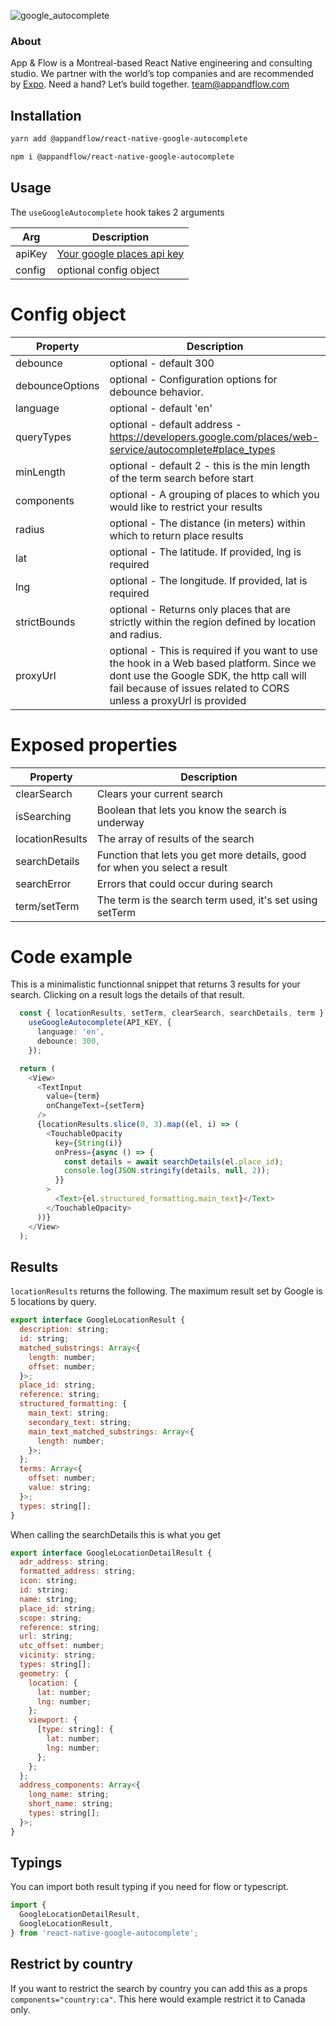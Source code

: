 ![google_autocomplete](https://github.com/user-attachments/assets/b9d85da5-b833-4e40-a6d7-36380e049ba0)

### About
App & Flow is a Montreal-based React Native engineering and consulting studio. We partner with the world’s top companies and are recommended by [Expo](https://expo.dev/consultants). Need a hand? Let’s build together. team@appandflow.com

## Installation

```sh
yarn add @appandflow/react-native-google-autocomplete
```

```sh
npm i @appandflow/react-native-google-autocomplete
```

## Usage

The `useGoogleAutocomplete` hook takes 2 arguments

| Arg    | Description                                                                                                |
| ------ | ---------------------------------------------------------------------------------------------------------- |
| apiKey | [Your google places api key](https://developers.google.com/maps/documentation/places/web-service/overview) |
| config | optional config object                                                                                     |

# Config object

| Property        | Description                                                                                            |
| --------------- | ------------------------------------------------------------------------------------------------------ |
| debounce        | optional - default 300                                                                                 |
| debounceOptions | optional - Configuration options for debounce behavior.                                                |
| language        | optional - default 'en'                                                                                |
| queryTypes      | optional - default address - https://developers.google.com/places/web-service/autocomplete#place_types |
| minLength       | optional - default 2 - this is the min length of the term search before start                          |
| components      | optional - A grouping of places to which you would like to restrict your results                       |
| radius          | optional - The distance (in meters) within which to return place results                               |
| lat             | optional - The latitude. If provided, lng is required                                                  |
| lng             | optional - The longitude. If provided, lat is required                                                 |
| strictBounds    | optional - Returns only places that are strictly within the region defined by location and radius.     |
| proxyUrl        | optional - This is required if you want to use the hook in a Web based platform. Since we dont use the Google SDK,  the http call will fail because of issues related to CORS unless a proxyUrl is provided                       |

# Exposed properties

| Property        | Description                                                                |
| --------------- | -------------------------------------------------------------------------- |
| clearSearch     | Clears your current search                                                 |
| isSearching     | Boolean that lets you know the search is underway                          |
| locationResults | The array of results of the search                                         |
| searchDetails   | Function that lets you get more details, good for when you select a result |
| searchError     | Errors that could occur during search                                      |
| term/setTerm    | The term is the search term used, it's set using setTerm                   |

# Code example

This is a minimalistic functionnal snippet that returns 3 results for your search.
Clicking on a result logs the details of that result.

```ts
  const { locationResults, setTerm, clearSearch, searchDetails, term } =
    useGoogleAutocomplete(API_KEY, {
      language: 'en',
      debounce: 300,
    });

  return (
    <View>
      <TextInput
        value={term}
        onChangeText={setTerm}
      />
      {locationResults.slice(0, 3).map((el, i) => (
        <TouchableOpacity
          key={String(i)}
          onPress={async () => {
            const details = await searchDetails(el.place_id);
            console.log(JSON.stringify(details, null, 2));
          }}
        >
          <Text>{el.structured_formatting.main_text}</Text>
        </TouchableOpacity>
      ))}
    </View>
  );
```

## Results

`locationResults` returns the following. The maximum result set by Google is 5 locations by query.

```js
export interface GoogleLocationResult {
  description: string;
  id: string;
  matched_substrings: Array<{
    length: number;
    offset: number;
  }>;
  place_id: string;
  reference: string;
  structured_formatting: {
    main_text: string;
    secondary_text: string;
    main_text_matched_substrings: Array<{
      length: number;
    }>;
  };
  terms: Array<{
    offset: number;
    value: string;
  }>;
  types: string[];
}
```

When calling the searchDetails this is what you get

```js
export interface GoogleLocationDetailResult {
  adr_address: string;
  formatted_address: string;
  icon: string;
  id: string;
  name: string;
  place_id: string;
  scope: string;
  reference: string;
  url: string;
  utc_offset: number;
  vicinity: string;
  types: string[];
  geometry: {
    location: {
      lat: number;
      lng: number;
    };
    viewport: {
      [type: string]: {
        lat: number;
        lng: number;
      };
    };
  };
  address_components: Array<{
    long_name: string;
    short_name: string;
    types: string[];
  }>;
}
```

## Typings

You can import both result typing if you need for flow or typescript.

```js
import {
  GoogleLocationDetailResult,
  GoogleLocationResult,
} from 'react-native-google-autocomplete';
```

## Restrict by country

If you want to restrict the search by country you can add this as a props `components="country:ca"`. This here would example restrict it to Canada only.
